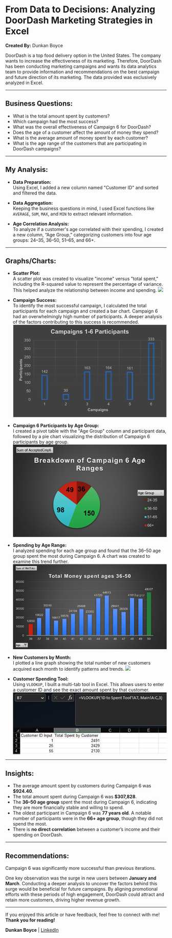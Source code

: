# From Data to Decisions: Analyzing DoorDash Marketing Strategies in Excel  
**Created By:** Dunkan Boyce  

DoorDash is a top food delivery option in the United States. The company wants to increase the effectiveness of its marketing. Therefore, DoorDash has been conducting marketing campaigns and wants its data analytics team to provide information and recommendations on the best campaign and future direction of its marketing. The data provided was exclusively analyzed in Excel.  

---

## Business Questions:  
- What is the total amount spent by customers?  
- Which campaign had the most success?  
- What was the overall effectiveness of Campaign 6 for DoorDash?  
- Does the age of a customer affect the amount of money they spend?  
- What is the average amount of money spent by each customer?  
- What is the age range of the customers that are participating in DoorDash campaigns?  

---

## My Analysis:  
- **Data Preparation:**  
  Using Excel, I added a new column named "Customer ID" and sorted and filtered the data.  

- **Data Aggregation:**  
  Keeping the business questions in mind, I used Excel functions like `AVERAGE`, `SUM`, `MAX`, and `MIN` to extract relevant information.  

- **Age Correlation Analysis:**  
  To analyze if a customer's age correlated with their spending, I created a new column, “Age Group,” categorizing customers into four age groups: 24–35, 36–50, 51–65, and 66+.  

---

## Graphs/Charts:  
- **Scatter Plot:**  
  A scatter plot was created to visualize "income" versus "total spent," including the R-squared value to represent the percentage of variance. This helped analyze the relationship between income and spending.
  <img src="/images/excel_project_pics/scatter_plot.pngG?raw=true"/>  

- **Campaign Success:**  
  To identify the most successful campaign, I calculated the total participants for each campaign and created a bar chart. Campaign 6 had an overwhelmingly high number of participants. A deeper analysis of the factors contributing to this success is recommended.
  <img src="/images/excel_project_pics/campaign1_6.png?raw=true"/>  

- **Campaign 6 Participants by Age Group:**  
  I created a pivot table with the "Age Group" column and participant data, followed by a pie chart visualizing the distribution of Campaign 6 participants by age group.
  <img src="/images/excel_project_pics/campaign6agerange.png?raw=true"/>  

- **Spending by Age Range:**  
  I analyzed spending for each age group and found that the 36–50 age group spent the most during Campaign 6. A chart was created to examine this trend further.
  <img src="/images/excel_project_pics/totalmoney.png?raw=true"/>  

- **New Customers by Month:**  
  I plotted a line graph showing the total number of new customers acquired each month to identify patterns and trends.
  <img src="/images/excel_project_pics/#ofnewcustomers.png?raw=true"/>  

- **Customer Spending Tool:**  
  Using `VLOOKUP`, I built a multi-tab tool in Excel. This allows users to enter a customer ID and see the exact amount spent by that customer.
  <img src="/images/excel_project_pics/vlookup.png?raw=true"/> 

---

## Insights:  
- The average amount spent by customers during Campaign 6 was **$924.40**.  
- The total amount spent during Campaign 6 was **$307,828**.  
- The **36–50 age group** spent the most during Campaign 6, indicating they are more financially stable and willing to spend.  
- The oldest participant in Campaign 6 was **77 years old**. A notable number of participants were in the **66+ age group**, though they did not spend the most.  
- There is **no direct correlation** between a customer’s income and their spending on DoorDash.  

---

## Recommendations:  
Campaign 6 was significantly more successful than previous iterations.  

One key observation was the surge in new users between **January and March**. Conducting a deeper analysis to uncover the factors behind this surge would be beneficial for future campaigns. By aligning promotional efforts with these periods of high engagement, DoorDash could attract and retain more customers, driving higher revenue growth.  

---

If you enjoyed this article or have feedback, feel free to connect with me!  
**Thank you for reading!**  

**Dunkan Boyce** | [LinkedIn](#)  

